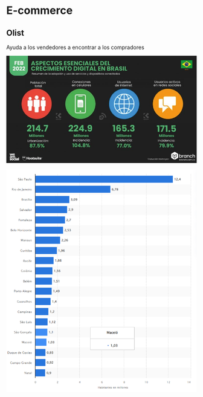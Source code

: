 # E-commerce

## Olist
Ayuda a los vendedores a encontrar a los compradores

![Estadistica-brasil](Images/Estadisticas-de-la-situacion-Digital.jpg)

![Estadistica-brasil](Images/Ciudades_pobladas_brazil.png)